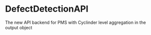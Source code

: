 # DefectDetectionAPI

The new API backend for PMS with Cyclinder level aggregation in the output object
